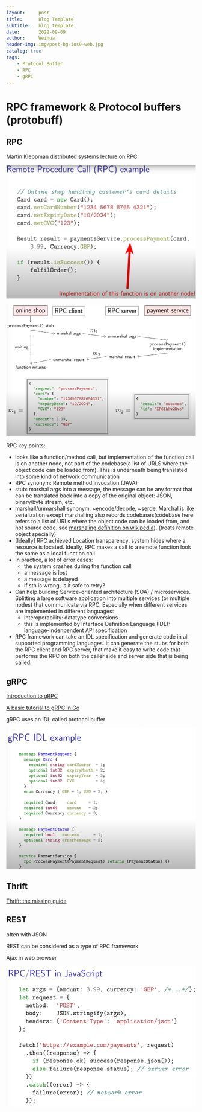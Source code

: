 ```yaml
---
layout:     post
title:      Blog Template
subtitle:   blog template
date:       2022-09-09
author:     Weihua
header-img: img/post-bg-ios9-web.jpg
catalog: true
tags:
    - Protocol Buffer
    - RPC
    - gRPC
---
```

# RPC framework & Protocol buffers (protobuff)

## RPC

[Martin Kleppman distributed systems lecture on RPC](https://www.youtube.com/watch?v=S2osKiqQG9s)

![Untitled](/img/rpc_1.png)

![Untitled](/img/rpc_2.png)

RPC key points:

- looks like a function/method call, but implementation of the function call is on another node, not part of the codebase(a list of URLS where the object code can be loaded from). This is underneath being translated into some kind of network communication
- RPC synonym: Remote method invocation (JAVA)
- stub: marshal args into a message, the message can be any format that can be translated back into a copy of the original object: JSON, binary/byte stream, etc.
- marshall/unmarshall synonym: ~encode/decode, ~serde. Marchal is like serialization except marshalling also records codebases(codebase here refers to a list of URLs where the object code can be loaded from, and not source code. see [marshaling definition on wikipedia](https://en.wikipedia.org/wiki/Marshalling_(computer_science)#:~:text=Marshalling%20is%20like%20serialization%2C%20except,marshalling%20treats%20remote%20objects%20specially.&text=Any%20object%20whose%20methods%20can,machine%5D%20must%20implement%20the%20java.)). (treats remote object specially)
- [Ideally] RPC achieved Location transparency: system hides where a resource is located. Ideally, RPC makes a call to a remote function look the same as a local function call
- In practice, a lot of error cases:
    - the system crashes during the function call
    - a message is lost
    - a message is delayed
    - if sth is wrong, is it safe to retry?
- Can help building Service-oriented architecture (SOA) / microservices. Splitting a large software application into multiple services (or multiple nodes) that communicate via RPC. Especially when different services are implemented in different languages:
    - interoperability: datatype conversions
    - this is implemented by Interface Definition Language (IDL): language-indenpendent API specification
- RPC framework can take an IDL specification and generate code in all supported programming languages. It can generate the stubs for both the RPC client and RPC server, that make it easy to write code that performs the RPC on both the caller side and server side that is being called.

## gRPC

[Introduction to gRPC](https://grpc.io/docs/what-is-grpc/introduction/)

[A basic tutorial to gRPC in Go](https://grpc.io/docs/languages/go/basics/)

gRPC uses an IDL called protocol buffer

![Untitled](/img/rpc_3.png)

## Thrift

[Thrift: the missing guide](https://diwakergupta.github.io/thrift-missing-guide/)

## REST

often with JSON

REST can be considered as a type of RPC framework

Ajax in web browser

![Untitled](/img/rpc_4.png)